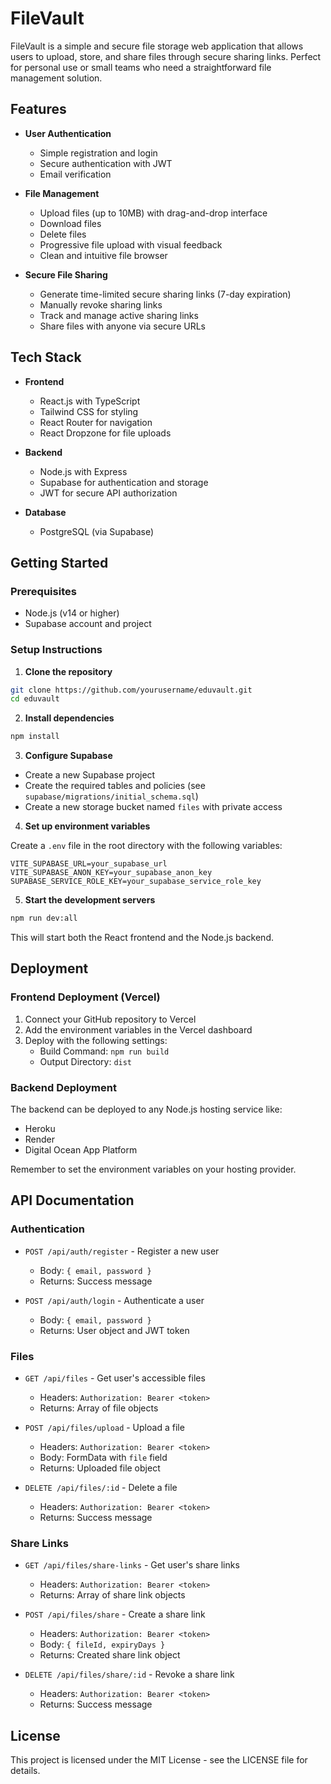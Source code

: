 # FileVault

FileVault is a simple and secure file storage web application that allows users to upload, store, and share files through secure sharing links. Perfect for personal use or small teams who need a straightforward file management solution.

## Features

- **User Authentication**

  - Simple registration and login
  - Secure authentication with JWT
  - Email verification

- **File Management**

  - Upload files (up to 10MB) with drag-and-drop interface
  - Download files
  - Delete files
  - Progressive file upload with visual feedback
  - Clean and intuitive file browser

- **Secure File Sharing**
  - Generate time-limited secure sharing links (7-day expiration)
  - Manually revoke sharing links
  - Track and manage active sharing links
  - Share files with anyone via secure URLs

## Tech Stack

- **Frontend**

  - React.js with TypeScript
  - Tailwind CSS for styling
  - React Router for navigation
  - React Dropzone for file uploads

- **Backend**

  - Node.js with Express
  - Supabase for authentication and storage
  - JWT for secure API authorization

- **Database**
  - PostgreSQL (via Supabase)

## Getting Started

### Prerequisites

- Node.js (v14 or higher)
- Supabase account and project

### Setup Instructions

1. **Clone the repository**

```bash
git clone https://github.com/yourusername/eduvault.git
cd eduvault
```

2. **Install dependencies**

```bash
npm install
```

3. **Configure Supabase**

- Create a new Supabase project
- Create the required tables and policies (see `supabase/migrations/initial_schema.sql`)
- Create a new storage bucket named `files` with private access

4. **Set up environment variables**

Create a `.env` file in the root directory with the following variables:

```
VITE_SUPABASE_URL=your_supabase_url
VITE_SUPABASE_ANON_KEY=your_supabase_anon_key
SUPABASE_SERVICE_ROLE_KEY=your_supabase_service_role_key
```

5. **Start the development servers**

```bash
npm run dev:all
```

This will start both the React frontend and the Node.js backend.

## Deployment

### Frontend Deployment (Vercel)

1. Connect your GitHub repository to Vercel
2. Add the environment variables in the Vercel dashboard
3. Deploy with the following settings:
   - Build Command: `npm run build`
   - Output Directory: `dist`

### Backend Deployment

The backend can be deployed to any Node.js hosting service like:

- Heroku
- Render
- Digital Ocean App Platform

Remember to set the environment variables on your hosting provider.

## API Documentation

### Authentication

- `POST /api/auth/register` - Register a new user

  - Body: `{ email, password }`
  - Returns: Success message

- `POST /api/auth/login` - Authenticate a user
  - Body: `{ email, password }`
  - Returns: User object and JWT token

### Files

- `GET /api/files` - Get user's accessible files

  - Headers: `Authorization: Bearer <token>`
  - Returns: Array of file objects

- `POST /api/files/upload` - Upload a file

  - Headers: `Authorization: Bearer <token>`
  - Body: FormData with `file` field
  - Returns: Uploaded file object

- `DELETE /api/files/:id` - Delete a file
  - Headers: `Authorization: Bearer <token>`
  - Returns: Success message

### Share Links

- `GET /api/files/share-links` - Get user's share links

  - Headers: `Authorization: Bearer <token>`
  - Returns: Array of share link objects

- `POST /api/files/share` - Create a share link

  - Headers: `Authorization: Bearer <token>`
  - Body: `{ fileId, expiryDays }`
  - Returns: Created share link object

- `DELETE /api/files/share/:id` - Revoke a share link
  - Headers: `Authorization: Bearer <token>`
  - Returns: Success message

## License

This project is licensed under the MIT License - see the LICENSE file for details.
